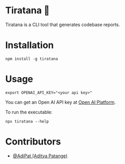 # Tiratana 💎

Tiratana is a CLI tool that generates codebase reports.

# Installation 

`npm install -g tiratana`

# Usage 

`export OPENAI_API_KEY="<your api key>"`

You can get an Open AI API key at [Open AI Platform](https://platform.openai.com/). 

To run the executable:

`npx tiratana --help`

# Contributors
- [@AdiPat (Aditya Patange)](https://www.github.com/AdiPat)